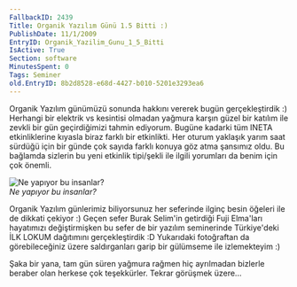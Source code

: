 ```yaml
---
FallbackID: 2439
Title: Organik Yazılım Günü 1.5 Bitti :)
PublishDate: 11/1/2009
EntryID: Organik_Yazilim_Gunu_1_5_Bitti
IsActive: True
Section: software
MinutesSpent: 0
Tags: Seminer
old.EntryID: 8b2d8528-e68d-4427-b010-5201e3293ea6
---
```

Organik Yazılım günümüzü sonunda hakkını vererek bugün gerçekleştirdik
:) Herhangi bir elektrik vs kesintisi olmadan yağmura karşın güzel bir
katılım ile zevkli bir gün geçirdiğimizi tahmin ediyorum. Bugüne kadarki
tüm INETA etkinliklerine kıyasla biraz farklı bir etkinlikti. Her oturum
yaklaşık yarım saat sürdüğü için bir günde çok sayıda farklı konuya göz
atma şansımız oldu. Bu bağlamda sizlerin bu yeni etkinlik tipi/şekli ile
ilgili yorumları da benim için çok önemli.

![Ne yapıyor bu
insanlar?](http://cdn.daron.yondem.com/assets/2439/31102009_1.jpg)\
*Ne yapıyor bu insanlar?*

Organik Yazılım günlerimiz biliyorsunuz her seferinde ilginç besin
öğeleri ile de dikkati çekiyor :) Geçen sefer Burak Selim'in getirdiği
Fuji Elma'ları hayatımızı değiştirmişken bu sefer de bir yazılım
seminerinde Türkiye'deki İLK LOKUM dağıtımını gerçekleştirdik :D
Yukarıdaki fotoğraftan da görebileceğiniz üzere saldırganları garip bir
gülümseme ile izlemekteyim :)

Şaka bir yana, tam gün süren yağmura rağmen hiç ayrılmadan bizlerle
beraber olan herkese çok teşekkürler. Tekrar görüşmek üzere...


